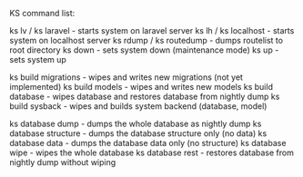 KS command list:

ks lv / ks laravel              -   starts system on laravel server
ks lh / ks localhost            -   starts system on localhost server
ks rdump / ks routedump         -   dumps routelist to root directory
ks down                         -   sets system down (maintenance mode)
ks up                           -   sets system up

ks build migrations             -   wipes and writes new migrations (not yet implemented)
ks build models                 -   wipes and writes new models
ks build database               -   wipes database and restores database from nightly dump
ks build sysback                -   wipes and builds system backend (database, model)

ks database dump                -   dumps the whole database as nightly dump
ks database structure           -   dumps the database structure only (no data)
ks database data                -   dumps the database data only (no structure)
ks database wipe                -   wipes the whole database
ks database rest                -   restores database from nightly dump without wiping
